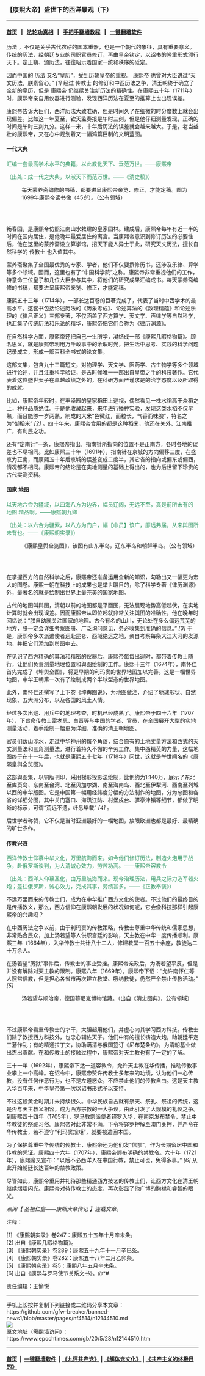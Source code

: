 ### 【康熙大帝】盛世下的西洋景观（下）
------------------------

#### [首页](https://github.com/gfw-breaker/banned-news1/blob/master/README.md) &nbsp;&nbsp;|&nbsp;&nbsp; [法轮功真相](https://github.com/begood0513/basic/blob/master/README.md)  &nbsp;&nbsp;|&nbsp;&nbsp; [手把手翻墙教程](https://github.com/gfw-breaker/guides/wiki)  &nbsp;&nbsp;|&nbsp;&nbsp; [一键翻墙软件](https://github.com/gfw-breaker/nogfw/blob/master/README.md)  



<div><p>
 <ok href="https://www.epochtimes.com/gb/tag/%E5%8E%86%E6%B3%95.html">
  历法
 </ok>
 ，不仅是关乎古代农耕的国本重器，也是一个朝代的象征，具有重要意义。传统的历法，经朝廷专业的司职官员修订，再由皇帝钦定，以诏书的隆重形式颁行天下。定正朔、颁历法，往往昭示着国家一统和秩序的砥定。
</p>
<p>
 因而中国的
 <ok href="https://www.epochtimes.com/gb/tag/%E5%8E%86%E6%B3%95.html">
  历法
 </ok>
 又名“皇历”，受到历朝皇帝的重视。
 <ok href="https://www.epochtimes.com/gb/tag/%E5%BA%B7%E7%86%99%E5%B8%9D.html">
  康熙帝
 </ok>
 也曾对大臣讲过“天文历法，朕素留心。”
 <em>
  [1]
 </em>
 经过
 <ok href="https://www.epochtimes.com/gb/tag/%E4%BC%A0%E6%95%99%E5%A3%AB.html">
  传教士
 </ok>
 的修订和中西历法之争，清王朝终于确立了全新的皇历，但是
 <ok href="https://www.epochtimes.com/gb/tag/%E5%BA%B7%E7%86%99%E5%B8%9D.html">
  康熙帝
 </ok>
 仍继续关注新历法的精确性。在康熙五十年（1711年）时，康熙帝亲自用仪器进行测验，发现西洋历法在夏至的推算上也出现误差。
</p>
<p>
 康熙帝告诉大臣们，西洋历法大致准确，但是时间久了在细微的时分度数上就会出现偏差。比如这一年夏至，钦天监奏报是午时三刻，但是他仔细测量发现，正确的时间是午时三刻九分。这样一来，十年后历法的误差就会越来越大。于是，老当益壮的康熙帝，又在心中规划着又一幅鸿篇巨制的文明蓝图。
</p>
<h4>
 一代大典
</h4>
<p>
 <span style="color: #339966;">
  汇编一套最高学术水平的典籍，以此教化天下、垂范万世。——康熙帝
 </span>
</p>
<p>
 <span style="color: #339966;">
  （出处：成一代之大典，以淑天下而范万世。——《清史稿》）
 </span>
</p>
<figure class="wp-caption aligncenter" id="attachment_10125225" style="width: 450px">
 <img alt="" class="wp-image-10125225 size-medium" src="https://i.epochtimes.com/assets/uploads/2018/02/Kangxi_Emperor-450x622.jpg"/>
 <br/><figcaption class="wp-caption-text">
  每天蒙养斋编修的书稿，都要进呈康熙帝亲览、修正，才能定稿。图为1699年康熙帝读书像（45岁）。（公有领域）
 </figcaption><br/>
</figure><br/>
<p>
 畅春园，是康熙帝仿照江南山水敕建的皇家园林。建成后，康熙帝每年有近一半的时间在园内居住，是他晚年最爱居住的离宫。当康熙帝意识到修订历法的必要性后，他在这里的蒙养斋设立算学馆，招天下能人异士于此，研究天文历法，擅长自然科学的
 <ok href="https://www.epochtimes.com/gb/tag/%E4%BC%A0%E6%95%99%E5%A3%AB.html">
  传教士
 </ok>
 也入值其中。
</p>
<p>
 蒙养斋聚集了全国最优秀的专家、学者，他们不仅要撰修历书，还涉及乐律、算学等多个领域。因而，这里也有了“中国科学院”之称。康熙帝非常重视他们的工作，特意命三位皇子和几位大臣参与其中，将他们的研究成果汇编成书。每天蒙养斋编修的书稿，都要进呈康熙帝亲览、修正，才能定稿。
</p>
<p>
 康熙五十三年（1714年），一部长达百卷的巨著完成了，代表了当时中西学术的最高水平。这套书包括论述历法的《历象考成》、论述算法的《数理精蕴》和论述乐理的《律吕正义》三部专著，不仅涵盖了西方算学、天文学、声律学等自然科学，也汇集了传统历法和乐论的精华，康熙帝把它们合称为《律历渊源》。
</p>
<p>
 在自然科学方面，康熙帝还把自己一生所学，凝结成一部《康熙几暇格物篇》。顾名思义，就是康熙帝利用万千政事中的余暇时光，把生活中思考、实践的科学问题记录成文，形成一部百科全书式的论文集。
</p>
<p>
 这部文集，包含九十三篇短文，对物理学、天文学、医药学、古生物学等多个领域进行论述，并且注重科学验证，是古时候唯一一部出自皇帝之手的科技著作。它代表着这位盛世天子在卓越政绩之外的，在科研方面严谨求是的治学态度以及所取得的成就。
</p>
<p>
 比如，康熙帝年轻时，在丰泽园的皇家稻田上巡视，偶然看见一株水稻高于众稻之上，种籽品质绝佳。于是他收藏起来，来年进行播种实验，发现这类水稻不仅早熟，而且能够一岁两熟，制成的大米“色微红，而粒长，气香而味腴”，特名之为“御稻米”
 <em>
  [2]
 </em>
 。四十年来，康熙帝食用的都是这种稻米，他还在关外、江南推广，有利民之功。
</p>
<p>
 还有“定南针”一条，康熙帝指出，指南针所指向的位置不是正南方，各时各地的误差也不尽相同。比如康熙三十年（1691年），指南针在京城的方向偏移三度，在盛京为正南，而康熙五十年后京城的误差变成二度半，其它省的指向或偏东或偏西，情况都不相同。康熙帝的结论是在实地测量的基础上得出的，也为后世留下珍贵的古代实测资料。
</p>
<h4>
 国家
 <ok href="https://www.epochtimes.com/gb/tag/%E5%9C%B0%E5%9B%BE.html">
  地图
 </ok>
</h4>
<p>
 <span style="color: #339966;">
  以天地六合为疆域，以四海八方为边界，幅员辽阔，无远不至，真是前所未有的
  <ok href="https://www.epochtimes.com/gb/tag/%E5%9C%B0%E5%9B%BE.html">
   地图
  </ok>
  精品啊。——康熙朝九卿
 </span>
</p>
<p>
 <span style="color: #339966;">
  （出处：以六合为疆索，以八方为门户，幅【巾员】该广，靡远弗届，从来舆图所未有也。——《康熙朝实录》）
 </span>
</p>
<figure class="wp-caption aligncenter" id="attachment_12144530" style="width: 503px">
 <img alt="" class="size-full wp-image-12144530" src="https://i.epochtimes.com/assets/uploads/2020/05/China_Map_1717_Shandong.jpg"/>
 <br/><figcaption class="wp-caption-text">
  《康熙皇舆全览图》，该图有山东半岛，辽东半岛和朝鲜半岛。（公有领域）
 </figcaption><br/>
</figure><br/>
<p>
 在掌握西方的自然科学之后，康熙帝还准备运用全新的知识，勾勒出又一幅更为宏大的图卷。康熙一朝在科技上的成果也是举世瞩目的，除了科学专著《律历渊源》外，最著名的就是绘制出世界上最完美的国家地图。
</p>
<p>
 古代的地图叫舆图，清朝以前的地图都是平面图，无法展现地势高低起伏，在实地计算时就会出现误差。因而康熙帝从即位起就非常关注舆图的准确性，他在晚年时回忆说：“朕自幼就关注国家的地理。古今有名的山川，无论处在多么偏远荒芜的地方，朕一定会详细考察图册、广泛询问意见，务必收集到准确的信息。”
 <em>
  [3]
 </em>
 于是，康熙帝多次派遣使者远赴昆仑、西域绝远之地，亲自考察每条大江大河的发源地，并把它们添加到舆图中去。
</p>
<p>
 在见识了西方精确的算法和精密的仪器后，康熙帝每每出巡时，都带着传教士随行，让他们负责测量地理位置和舆图绘制的工作。康熙十三年（1674年），南怀仁首先完成了《坤舆全图》，将更早期的利玛窦的世界地图加以完善。这是一幅世界地图，中华王朝第一次有了绘制成两个半球型态的世界地图。
</p>
<p>
 此外，南怀仁还撰写了上下卷《坤舆图说》，为地图做注，介绍了地球形状、自然现象、五大洲分布，以及各国的风土人情。
</p>
<p>
 经过多次出巡、用兵中的地理考查，时机已经成熟了。康熙帝于四十六年（1707年），下旨命传教士雷孝思、白晋等与中国的学者、官员，在全国展开大型的实地测量活动，着手绘制一幅更为详细、准确的清王朝地图。
</p>
<p>
 官员们跋山涉水，走过中华神州的每个角落，结合原有的土地丈量方法和西式的天文测量法和三角测量法，进行着持久不懈的辛劳工作。集中西精英的力量，这幅地图终于在十一年后，也就是康熙五十七年（1718年）问世，这就是举世闻名的《康熙皇舆全览图》。
</p>
<p>
 这部舆图集，以铜版刊印，采用梯形投影法绘制，比例约为1:140万，展示了东北至库页岛、东南至台湾、北至贝加尔湖、南至海南岛、西北至伊犁河、西南至列城以西的中华版图。它是中国第一幅用经纬度分幅的方法制作的地图，分为总图和各省的详细分图，其中关门塞口、海汛江防、村堡戍台、驿亭津镇等细节，都做了明晰的标示，可谓“荒远不遗，纤悉毕载”
 <em>
  [4]
 </em>
 。
</p>
<p>
 后世学者称赞，它不仅是当时亚洲最好的一幅地图，放眼欧洲也都是最好、最精确的旷世杰作。
</p>
<h4>
 传教兴衰
</h4>
<p>
 <span style="color: #339966;">
  西洋传教士仰慕中华文化，万里航海而来。如今他们修订历法，制造火炮用于战争，赴俄罗斯谈判，为大清诚心效力，劳苦功高。——康熙帝容教令
 </span>
</p>
<p>
 <span style="color: #339966;">
  （出处：西洋人仰慕圣化，由万里航海而来。现今治理历法，用兵之际力造军器火炮；差往俄罗斯，诚心效力，克成其事，劳绩甚多。——《正教奉褒》）
 </span>
</p>
<p>
 不远万里而来的传教士们，成为在中华推广西方文化的使者。不过他们的最终目的是传播教义，那么，西方信仰在康熙朝发展的状况如何呢，它会像科技那样引起康熙帝的兴趣吗？
</p>
<p>
 在中西历法之争以前，由于利玛窦的传教策略，传教士尊重中华传统和儒家思想，非常贴合民众，加上汤若望等人供职宫廷的影响，天主教在中华一度传播顺利。康熙三年（1664年），入华传教士共计八十二人，修建教堂一百五十余座，教徒达二十万余人。
</p>
<p>
 在汤若望“历狱”事件后，传教士的事业受挫。康熙帝亲政后，为汤若望平反，但是并没有解除对天主教的限制。康熙八年（1669年），康熙帝下诏：“允许南怀仁等人照常信教，但是担心各省市再次建立教堂、吸纳教徒，仍然严令禁止传教活动。”
 <em>
  [5]
 </em>
</p>
<figure class="wp-caption aligncenter" id="attachment_12260199" style="width: 527px">
 <ok href="https://i.epochtimes.com/assets/uploads/2020/07/Adam_Schall_and_Shunzhi_Emperor.png">
  <img alt="" class="size-medium_vertical wp-image-12260199" src="https://i.epochtimes.com/assets/uploads/2020/07/Adam_Schall_and_Shunzhi_Emperor-527x400.png"/>
 </ok>
 <br/><figcaption class="wp-caption-text">
  汤若望与顺治帝，德国慕尼克博物馆藏。（出自《清史图典》，公有领域）
 </figcaption><br/>
</figure><br/>
<p>
 不过康熙帝看重传教士的才干，大胆起用他们，并虚心向其学习西方科技。传教士们除了教授西方科技外，也忠心辅佐天子。他们中有的擅长铸造大炮，助朝廷平定三藩作乱；有的精通拉丁文，协助满清与俄国签订《尼布楚条约》，为清朝基业做出杰出贡献。在和传教士的接触过程中，康熙帝对天主教也有了一定的了解。
</p>
<p>
 三十一年（1692年），康熙帝下达一道容教令，允许天主教在华传播，推动传教事业攀上一个高峰。在诏令中，康熙帝赞许传教士多年来的功绩，认为他们一心传教，没有任何作恶行为，也不是左道惑众，不应禁止他们的传教自由。这是天主教入华百年来，中华皇帝第一次以诏书形式予以支持。
</p>
<p>
 不过这段黄金时期并未持续很久。中华民族自古就有祭天、祭孔、祭祖的传统，这是否与天主教义相容，成为西方宗教的一大争议，由此引发了大规模的礼仪之争。到康熙四十四年（1705年），罗马教宗派使者铎罗入华，在南京发布禁令，禁止中华教徒的祭祀习俗。康熙帝对此非常不满，下令将铎罗押解至澳门关押，并严令在华传教士，若不遵守“利玛窦规矩”，就要被遣回本国。
</p>
<p>
 为了保护尊重中华传统的传教士，康熙帝还为他们发“信票”，作为长期留居中国和传教的凭证。康熙四十六年（1707年），康熙帝颁布明确的禁教令。六十年（1721年），康熙帝又宣布：“以后不必西洋人在中国行教，禁止可也，免得多事。”
 <em>
  [6]
 </em>
 从此开始朝廷长达百年的禁教政策。
</p>
<p>
 尽管如此，康熙帝重用并礼待那些精通西方技艺的传教士们，让西方文化在清王朝继续熠熠闪光。康熙帝对待传教士的态度，再次彰显了他广博的胸襟和睿智的眼光。
</p>
<p>
 <em>
  点阅【
  <ok href="https://www.epochtimes.com/gb/tag/%E8%81%96%E7%A5%96%E4%BB%81%E7%9A%87-%E5%BA%B7%E7%86%99%E5%A4%A7%E5%B8%9D%E5%82%B3%E8%A8%98.html">
   圣祖仁皇——康熙大帝传记
  </ok>
  】连载文章。
 </em>
</p>
<p>
 注释：
</p>
<p>
 [1] 《康熙朝实录》卷247：康熙五十五年十月辛未条。
 <br/>
 [2] 出自《康熙几暇格物篇》。
 <br/>
 [3] 《康熙朝实录》卷289：康熙五十九年十一月辛巳条。
 <br/>
 [4] 《康熙朝实录》卷282：康熙五十八年二月乙卯条。
 <br/>
 [5] 《康熙朝实录》卷5：康熙八年五月辛未条。
 <br/>
 [6] 出自《康熙与罗马使节关系文书》。@*#
</p>
<p>
 责任编辑：王愉悦
</p>
</div>
<hr/>
手机上长按并复制下列链接或二维码分享本文章：<br/>
https://github.com/gfw-breaker/banned-news1/blob/master/pages/nf4514/n12144510.md <br/>
<a href='https://github.com/gfw-breaker/banned-news1/blob/master/pages/nf4514/n12144510.md'><img src='https://github.com/gfw-breaker/banned-news1/blob/master/pages/nf4514/n12144510.md.png'/></a> <br/>
原文地址（需翻墙访问）：https://www.epochtimes.com/gb/20/5/28/n12144510.htm


------------------------
#### [首页](https://github.com/gfw-breaker/banned-news1/blob/master/README.md) &nbsp;|&nbsp; [一键翻墙软件](https://github.com/gfw-breaker/nogfw/blob/master/README.md) &nbsp;| [《九评共产党》](https://github.com/gfw-breaker/9ping.md/blob/master/README.md#九评之一评共产党是什么) | [《解体党文化》](https://github.com/gfw-breaker/jtdwh.md/blob/master/README.md) | [《共产主义的终极目的》](https://github.com/gfw-breaker/gczydzjmd.md/blob/master/README.md)


<img src='http://gfw-breaker.win/banned-news1/pages/nf4514/n12144510.md' width='0px' height='0px'/>